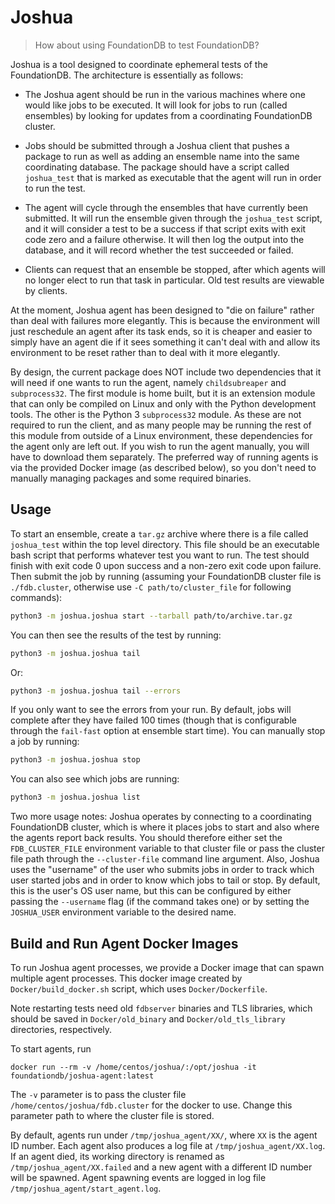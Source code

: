 Joshua
======

> How about using FoundationDB to test FoundationDB?

Joshua is a tool designed to coordinate ephemeral tests of the FoundationDB. The
architecture is essentially as follows:

 * The Joshua agent should be run in the various machines where one would like
   jobs to be executed. It will look for jobs to run (called ensembles) by looking 
   for updates from a coordinating FoundationDB cluster.

 * Jobs should be submitted through a Joshua client that pushes a package to
   run as well as adding an ensemble name into the same coordinating database.
   The package should have a script called `joshua_test` that is marked as
   executable that the agent will run in order to run the test.

 * The agent will cycle through the ensembles that have currently been submitted.
   It will run the ensemble given through the `joshua_test` script, and it
   will consider a test to be a success if that script exits with exit code
   zero and a failure otherwise. It will then log the output into the database,
   and it will record whether the test succeeded or failed.

 * Clients can request that an ensemble be stopped, after which agents will no
   longer elect to run that task in particular. Old test results are viewable
   by clients.

At the moment, Joshua agent has been designed to "die on failure" rather than
deal with failures more elegantly. This is because the environment will just reschedule
an agent after its task ends, so it is cheaper and easier to simply have an agent
die if it sees something it can't deal with and allow its environment to be
reset rather than to deal with it more elegantly.

By design, the current package does NOT include two dependencies that it will need
if one wants to run the agent, namely `childsubreaper` and `subprocess32`.
The first module is home built,
but it is an extension module that can only be compiled on Linux and only with
the Python development tools. The other is the Python 3 `subprocess32` module.
As these are not required to run the client, and
as many people may be running the rest of this module from outside of a Linux
environment, these dependencies for the agent only are left out. If you wish to
run the agent manually, you will have to download them separately. The preferred
way of running agents is via the provided Docker image (as described below), so
you don't need to manually managing packages and some required binaries.

## Usage

To start an ensemble, create a `tar.gz` archive where there is a file
called `joshua_test` within the top level directory. This file should be an
executable bash script that performs whatever test you want to run. The
test should finish with exit code 0 upon success and a non-zero exit code
upon failure. Then submit the job by running (assuming your FoundationDB cluster
file is `./fdb.cluster`, otherwise use `-C path/to/cluster_file` for following
commands):

```bash
python3 -m joshua.joshua start --tarball path/to/archive.tar.gz
```

You can then see the results of the test by running:

```bash
python3 -m joshua.joshua tail
```

Or:

```bash
python3 -m joshua.joshua tail --errors
```

If you only want to see the errors from your run. By default, jobs will complete
after they have failed 100 times (though that is configurable through the
`fail-fast` option at ensemble start time). You can manually stop a job by
running:

```bash
python3 -m joshua.joshua stop
```

You can also see which jobs are running:

```bash
python3 -m joshua.joshua list
```

Two more usage notes: Joshua operates by connecting to a coordinating FoundationDB
cluster, which is where it places jobs to start and also where the agents report
back results. You should therefore either set the `FDB_CLUSTER_FILE` environment
variable to that cluster file or pass the cluster file path through the `--cluster-file`
command line argument. Also, Joshua uses the "username" of the user who
submits jobs in order to track which user started jobs and in order to know which
jobs to tail or stop. By default, this is the user's OS user name, but this
can be configured by either passing the `--username` flag (if the command takes
one) or by setting the `JOSHUA_USER` environment variable to the desired name. 

## Build and Run Agent Docker Images

To run Joshua agent processes, we provide a Docker image that can spawn multiple
agent processes. This docker image created by `Docker/build_docker.sh` script,
which uses `Docker/Dockerfile`.

Note restarting tests need old `fdbserver` binaries and TLS libraries, which
should be saved in `Docker/old_binary` and `Docker/old_tls_library` directories,
respectively.

To start agents, run
```shell
docker run --rm -v /home/centos/joshua/:/opt/joshua -it foundationdb/joshua-agent:latest
```
The `-v` parameter is to pass the cluster file `/home/centos/joshua/fdb.cluster`
for the docker to use. Change this parameter path to where the cluster file is
stored.

By default, agents run under `/tmp/joshua_agent/XX/`, where `XX` is the agent ID
number. Each agent also produces a log file at `/tmp/joshua_agent/XX.log`. If an
agent died, its working directory is renamed as `/tmp/joshua_agent/XX.failed`
and a new agent with a different ID number will be spawned. Agent spawning
events are logged in log file `/tmp/joshua_agent/start_agent.log`.
